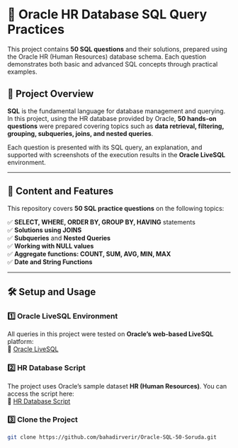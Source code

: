 # **🔷 Oracle HR Database SQL Query Practices**

This project contains **50 SQL questions** and their solutions, prepared using the Oracle HR (Human Resources) database schema. Each question demonstrates both basic and advanced SQL concepts through practical examples.

## 🚀 **Project Overview**

**SQL** is the fundamental language for database management and querying. In this project, using the HR database provided by Oracle, **50 hands-on questions** were prepared covering topics such as **data retrieval, filtering, grouping, subqueries, joins, and nested queries**.

Each question is presented with its SQL query, an explanation, and supported with screenshots of the execution results in the **Oracle LiveSQL** environment.

---

## 📌 **Content and Features**

This repository covers **50 SQL practice questions** on the following topics:

✅ **SELECT, WHERE, ORDER BY, GROUP BY, HAVING** statements  
✅ **Solutions using JOINS**  
✅ **Subqueries** and **Nested Queries**   
✅ **Working with NULL values**  
✅ **Aggregate functions: COUNT, SUM, AVG, MIN, MAX**  
✅ **Date and String Functions**

---

## 🛠 **Setup and Usage**

### **1️⃣ Oracle LiveSQL Environment**
All queries in this project were tested on **Oracle’s web-based LiveSQL** platform:  
🔗 [Oracle LiveSQL](https://livesql.oracle.com/)

### **2️⃣ HR Database Script**
The project uses Oracle’s sample dataset **HR (Human Resources)**. You can access the script here:  
🔗 [HR Database Script](https://livesql.oracle.com/ords/livesql/file/content_GV8MU6SITA2V3VYI179FAJUCY.html)

### **3️⃣ Clone the Project**
```bash
git clone https://github.com/bahadirverir/Oracle-SQL-50-Soruda.git
